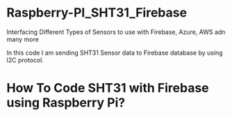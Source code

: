 # Raspberry-PI_SHT31_Firebase
Interfacing Different Types of Sensors to use with Firebase, Azure, AWS adn many more

In this code I am sending SHT31 Sensor data to Firebase database by using I2C protocol.

# How To Code SHT31 with Firebase using Raspberry Pi?


